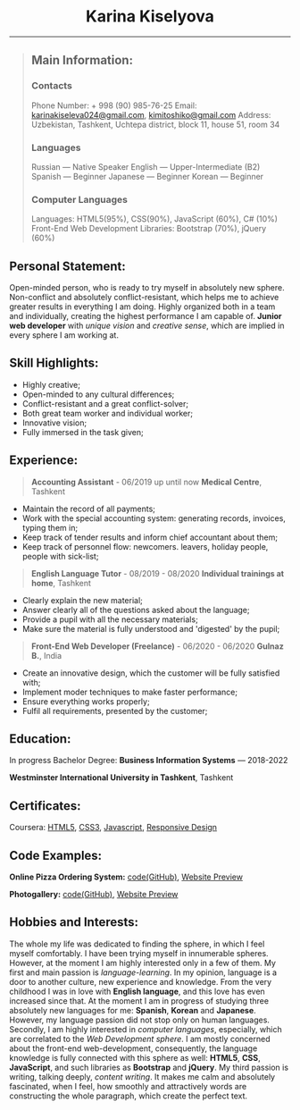 # <center>Karina Kiselyova</center>
---
> ## Main Information:
> ### Contacts
> Phone Number: + 998 (90) 985-76-25
> Email: karinakiseleva024@gmail.com, kimitoshiko@gmail.com
> Address: Uzbekistan, Tashkent, Uchtepa district, block 11, house 51, room 34
> ### Languages
> Russian — Native Speaker
> English — Upper-Intermediate (B2)
> Spanish — Beginner
> Japanese — Beginner
> Korean — Beginner
> ### Computer Languages
> Languages: HTML5(95%), CSS(90%), JavaScript (60%), C# (10%)
> Front-End Web Development Libraries: Bootstrap (70%), jQuery (60%)

## Personal Statement:
Open-minded person, who is ready to try myself in absolutely new sphere. Non-conflict and absolutely conflict-resistant, which helps me to achieve greater results in everything I am doing. Highly organized both in a team and individually, creating the highest performance I am capable of.  **Junior web developer** with _unique vision_ and _creative sense_, which are implied in every sphere I am working at. 


## Skill Highlights:
* Highly creative;
* Open-minded to any cultural differences;
* Conflict-resistant and a great conflict-solver;
* Both great team worker and individual worker;
* Innovative vision;
* Fully immersed in the task given;

## Experience:
> **Accounting Assistant** - 06/2019 up until now
> **Medical Centre**, Tashkent

* Maintain the record of all payments;
* Work with the special accounting system: generating records, invoices, typing them in;
* Keep track of tender results and inform chief accountant about them;
* Keep track of personnel flow: newcomers. leavers, holiday people, people with sick-list;

> **English Language Tutor** - 08/2019 - 08/2020
> **Individual trainings at home**, Tashkent

* Clearly explain the new material;
* Answer clearly all of the questions asked about the language;
* Provide a pupil with all the necessary materials;
* Make sure the material is fully understood and 'digested' by the pupil;

> **Front-End Web Developer (Freelance)** - 06/2020 - 06/2020
> **Gulnaz B.**, India

* Create an innovative design, which the customer will be fully satisfied with;
* Implement moder techniques to make faster performance;
* Ensure everything works properly;
* Fulfil all requirements, presented by the customer;


## Education:
In progress Bachelor Degree: **Business Information Systems** — 2018-2022

**Westminster International University in Tashkent**, Tashkent


## Certificates:
Coursera: [HTML5](https://www.coursera.org/account/accomplishments/verify/CA346KZN32GP), [CSS3](https://www.coursera.org/account/accomplishments/verify/ZYZ8FPMGS7GA), [Javascript](https://www.coursera.org/account/accomplishments/verify/7XAX7DDD48VV), [Responsive Design](https://www.coursera.org/account/accomplishments/verify/9BVJV53FV3UV)


## Code Examples:
**Online Pizza Ordering System:** [code(GitHub)](https://github.com/Kimi-Toshiko/Kimi-s-Pizza), [Website Preview](https://kimis-pizza-00008449.firebaseapp.com/)

**Photogallery:** [code(GitHub)](https://github.com/Kimi-Toshiko/Photogallery-Purify), [Website Preview](https://photo-gallery-purify.firebaseapp.com/)


## Hobbies and Interests:
The whole my life was dedicated to finding the sphere, in which I feel myself comfortably. I have been trying myself in innumerable spheres. However, at the moment I am highly interested only in a few of them. My first and main passion is *language-learning*. In my opinion, language is a door to another culture, new experience and knowledge. From the very childhood I was in love with **English language**, and this love has even increased since that. At the moment I am in progress of studying three absolutely new languages for me: **Spanish**, **Korean** and **Japanese**. However, my language passion did not stop only on human languages. Secondly, I am highly interested in *computer languages*, especially, which are correlated to the *Web Development sphere*. I am mostly concerned about the front-end web-development, consequently, the language knowledge is fully connected with this sphere as well: **HTML5**, **CSS**, **JavaScript**, and such libraries as **Bootstrap** and **jQuery**. My third passion is writing, talking deeply, *content writing*. It makes me calm and absolutely fascinated, when I feel, how smoothly and attractively words are constructing the whole paragraph, which create the perfect text.